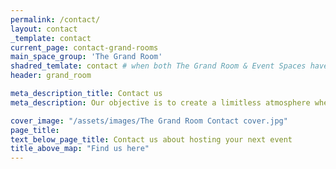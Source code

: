 ```yaml
---
permalink: /contact/
layout: contact
_template: contact
current_page: contact-grand-rooms
main_space_group: 'The Grand Room'
shadred_temlate: contact # when both The Grand Room & Event Spaces have same template
header: grand_room

meta_description_title: Contact us
meta_description: Our objective is to create a limitless atmosphere where guest feel free to connect with each other

cover_image: "/assets/images/The Grand Room Contact cover.jpg"
page_title: 
text_below_page_title: Contact us about hosting your next event
title_above_map: "Find us here"
---
```



